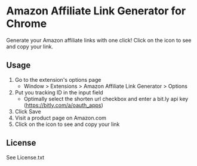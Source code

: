 Amazon Affiliate Link Generator for Chrome
==========================================

Generate your Amazon affiliate links with one click!
Click on the icon to see and copy your link.

Usage
-----

1. Go to the extension's options page
    * Window > Extensions > Amazon Affiliate Link Generator > Options
2. Put you tracking ID in the input field
    * Optimally select the shorten url checkbox and enter a bit.ly api key (https://bitly.com/a/oauth_apps)
3. Click Save
4. Visit a product page on Amazon.com
5. Click on the icon to see and copy your link

License
-------

See License.txt
